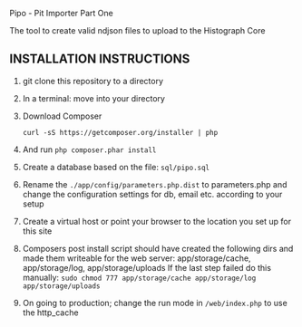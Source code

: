 
Pipo - Pit Importer Part One
 
The tool to create valid ndjson files to upload to the Histograph Core
 

## INSTALLATION INSTRUCTIONS

1. git clone this repository to a directory
2. In a terminal: move into your directory 
3. Download Composer

    `curl -sS https://getcomposer.org/installer | php`

3. And run `php composer.phar install`
4. Create a database based on the file: `sql/pipo.sql`
5. Rename the `./app/config/parameters.php.dist` to parameters.php and change the configuration settings for db, email etc. according to your setup
6. Create a virtual host or point your browser to the location you set up for this site
7. Composers post install script should have created the following dirs and made them writeable for the web server:
    app/storage/cache, app/storage/log, app/storage/uploads
If the last step failed do this manually:
    `sudo chmod 777 app/storage/cache app/storage/log app/storage/uploads`
8. On going to production; change the run mode in `/web/index.php` to use the http_cache 
